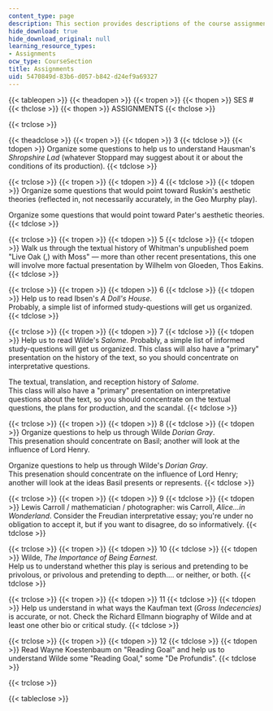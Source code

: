 ```yaml
---
content_type: page
description: This section provides descriptions of the course assignments.
hide_download: true
hide_download_original: null
learning_resource_types:
- Assignments
ocw_type: CourseSection
title: Assignments
uid: 5470849d-83b6-d057-b842-d24ef9a69327
---
```


{{< tableopen >}}
{{< theadopen >}}
{{< tropen >}}
{{< thopen >}}
SES #
{{< thclose >}}
{{< thopen >}}
ASSIGNMENTS
{{< thclose >}}

{{< trclose >}}

{{< theadclose >}}
{{< tropen >}}
{{< tdopen >}}
3
{{< tdclose >}}
{{< tdopen >}}
Organize some questions to help us to understand Hausman's _Shropshire Lad_ (whatever Stoppard may suggest about it or about the conditions of its production).
{{< tdclose >}}

{{< trclose >}}
{{< tropen >}}
{{< tdopen >}}
4
{{< tdclose >}}
{{< tdopen >}}
Organize some questions that would point toward Ruskin's aesthetic theories (reflected in, not necessarily accurately, in the Geo Murphy play).  
  
Organize some questions that would point toward Pater's aesthetic theories.
{{< tdclose >}}

{{< trclose >}}
{{< tropen >}}
{{< tdopen >}}
5
{{< tdclose >}}
{{< tdopen >}}
Walk us through the textual history of Whitman's unpublished poem "Live Oak (,) with Moss" — more than other recent presentations, this one will involve more factual presentation by Wilhelm von Gloeden, Thos Eakins.
{{< tdclose >}}

{{< trclose >}}
{{< tropen >}}
{{< tdopen >}}
6
{{< tdclose >}}
{{< tdopen >}}
Help us to read Ibsen's _A Doll's House_.  
Probably, a simple list of informed study-questions will get us organized.
{{< tdclose >}}

{{< trclose >}}
{{< tropen >}}
{{< tdopen >}}
7
{{< tdclose >}}
{{< tdopen >}}
Help us to read Wilde's _Salome_. Probably, a simple list of informed study-questions will get us organized. This class will also have a "primary" presentation on the history of the text, so you should concentrate on interpretative questions.  
  
The textual, translation, and reception history of _Salome_.  
This class will also have a "primary" presentation on interpretative questions about the text, so you should concentrate on the textual questions, the plans for production, and the scandal.
{{< tdclose >}}

{{< trclose >}}
{{< tropen >}}
{{< tdopen >}}
8
{{< tdclose >}}
{{< tdopen >}}
Organize questions to help us through Wilde _Dorian Gray_.  
This presenation should concentrate on Basil; another will look at the influence of Lord Henry.  
  
Organize questions to help us through Wilde's _Dorian Gray_.  
This presenation should concentrate on the influence of Lord Henry; another will look at the ideas Basil presents or represents.
{{< tdclose >}}

{{< trclose >}}
{{< tropen >}}
{{< tdopen >}}
9
{{< tdclose >}}
{{< tdopen >}}
Lewis Carroll / mathematician / photographer: wis Carroll, _Alice...in Wonderland_. Consider the Freudian interpretative essay; you're under no obligation to accept it, but if you want to disagree, do so informatively.
{{< tdclose >}}

{{< trclose >}}
{{< tropen >}}
{{< tdopen >}}
10
{{< tdclose >}}
{{< tdopen >}}
Wilde, _The Importance of Being Earnest._  
Help us to understand whether this play is serious and pretending to be privolous, or privolous and pretending to depth.... or neither, or both.
{{< tdclose >}}

{{< trclose >}}
{{< tropen >}}
{{< tdopen >}}
11
{{< tdclose >}}
{{< tdopen >}}
Help us understand in what ways the Kaufman text (_Gross Indecencies)_ is accurate, or not. Check the Richard Ellmann biography of Wilde and at least one other bio or critical study.
{{< tdclose >}}

{{< trclose >}}
{{< tropen >}}
{{< tdopen >}}
12
{{< tdclose >}}
{{< tdopen >}}
Read Wayne Koestenbaum on "Reading Goal" and help us to understand Wilde some "Reading Goal," some "De Profundis".
{{< tdclose >}}

{{< trclose >}}

{{< tableclose >}}
